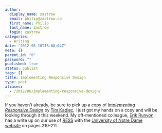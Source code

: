 ```yaml
---
author:
  display_name: zastrow
  email: philip@zastrow.co
  first_name: Philip
  last_name: Zastrow
  login: zastrow
categories:
  - Writing
date: "2012-08-10T18:08:04Z"
meta: {}
parent_id: "0"
password: ""
published: true
status: publish
tags: []
title: Implementing Responsive Design
type: post
aliases:
  - /2012/08/implementing-responsive-design/
---
```

<p>If you haven’t already, be sure to pick up a copy of <em><a href="http://www.amazon.com/gp/product/0321821688/ref=as_li_ss_tl?ie=UTF8&amp;camp=1789&amp;creative=390957&amp;creativeASIN=0321821688&amp;linkCode=as2&amp;tag=philandrobi-20">Implementing Responsive Design</a></em> by <a href="http://timkadlec.com">Tim Kadlec</a>. I just got my hands on a copy and will be looking through it this weekend. My oft-mentioned colleague, <a href="http://www.twitter.com/erunyon">Erik Runyon</a>, has a write up on our use of <a href="http://www.lukew.com/ff/entry.asp?1392">RESS</a> with the <a href="http:/www.nd.edu">University of Notre Dame website</a> on pages 210-211.</p>
